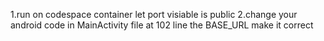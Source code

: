 1.run on codespace container let port visiable is public
2.change your android code in MainActivity file at 102 line the BASE_URL make it correct